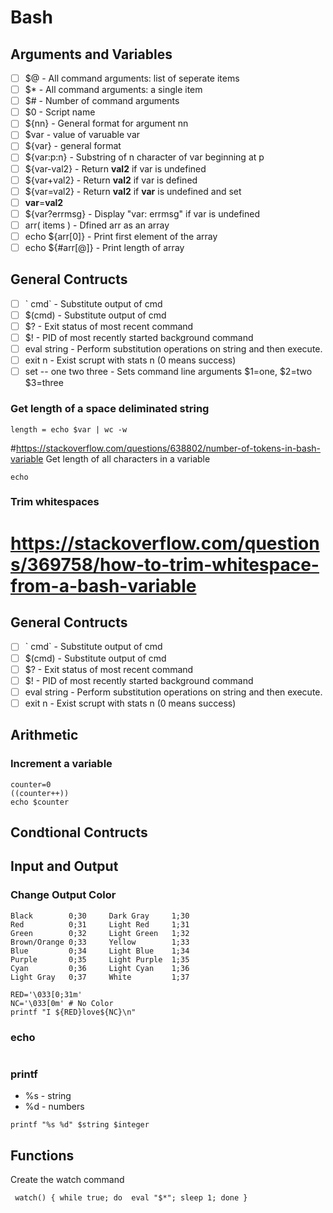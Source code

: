 # Bash

## Arguments and Variables

- [ ] \$@ - All command arguments: list of seperate items
- [ ] \$* - All command arguments: a single item
- [ ] \$# - Number of command arguments
- [ ] \$0 - Script name
- [ ] \${nn} - General format for argument nn
- [ ] \$var - value of  varuable var
- [ ] \${var} - general format
- [ ] \${var:p:n} - Substring of n character of var beginning at p 
- [ ] \${var-val2} - Return **val2** if var is undefined
- [ ] \${var+val2} - Return **val2** if var is defined
- [ ] \${var=val2} - Return **val2** if **var** is undefined and set 
- [ ] **var**=**val2** 
- [ ] \${var?errmsg} - Display "var: errmsg" if var is undefined
- [ ] arr( items ) - Dfined arr as an array
- [ ] echo ${arr[0]} - Print first element of the array
- [ ] echo ${#arr[@]}  - Print length of array
## General Contructs
- [ ] \` cmd\` - Substitute output of cmd
- [ ] \$(cmd) - Substitute output of cmd 
- [ ] \$? - Exit status of most recent command 
- [ ] \$! - PID of most recently started background command 
- [ ] eval string - Perform substitution operations on string and then execute.
- [ ] exit n - Exist scrupt with stats n (0 means success)
- [ ] set -- one two three - Sets command line arguments \$1=one, \$2=two \$3=three

### Get length of a space deliminated string
```
length = echo $var | wc -w
```

#https://stackoverflow.com/questions/638802/number-of-tokens-in-bash-variable
Get length of all characters in a variable
```
echo 
```

### Trim whitespaces
# https://stackoverflow.com/questions/369758/how-to-trim-whitespace-from-a-bash-variable

## General Contructs
- [ ] \` cmd\` - Substitute output of cmd
- [ ] \$(cmd) - Substitute output of cmd 
- [ ] \$? - Exit status of most recent command 
- [ ] \$! - PID of most recently started background command 
- [ ] eval string - Perform substitution operations on string and then execute.
- [ ] exit n - Exist scrupt with stats n (0 means success)

## Arithmetic

### Increment a variable
```
counter=0
((counter++))
echo $counter
```

## Condtional Contructs

## Input and Output

### Change Output Color
```
Black        0;30     Dark Gray     1;30
Red          0;31     Light Red     1;31
Green        0;32     Light Green   1;32
Brown/Orange 0;33     Yellow        1;33
Blue         0;34     Light Blue    1;34
Purple       0;35     Light Purple  1;35
Cyan         0;36     Light Cyan    1;36
Light Gray   0;37     White         1;37

RED='\033[0;31m'
NC='\033[0m' # No Color
printf "I ${RED}love${NC}\n"
```
### echo
```

```

### printf
- %s - string
- %d - numbers
```
printf "%s %d" $string $integer
```

## Functions

Create the watch command
```
 watch() { while true; do  eval "$*"; sleep 1; done }
```
